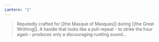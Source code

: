 ```yaml
---
Lantern: "1"
---
```

> Reputedly crafted for [[the Masque of Masques]] during [[the Great Writhing]].
> A handle that looks like a pull-repeat - to strike the hour again - produces only a discouraging rustling sound…